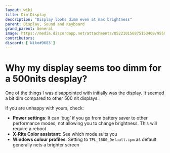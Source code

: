 ```yaml
---
layout: wiki
title: Dim Display
description: "Display looks dimm even at max brightness"
parent: Display, Sound and Keyboard
grand_parent: General
image: https://media.discordapp.net/attachments/852210156875153408/955908527724068894/unknown.png
contributors:
discord: ['Niko#9683']
---
```


# Why my display seems too dimm for a 500nits desplay?

One of the things I was disappointed with initially was the display. It seemed a bit dim compared to other 500 nit displays.

If you are unhappy with yours, check:
- **Power settings**: It can ‘bug’ if you go from battery saver to other performance modes, not allowing you to change brightness. This will require a reboot
- **X-Rite Color assistant**: See which mode suits you
- **Windows colour profiles**: Setting to ``TPL_1600_Default.ipm`` as default generally nets a brighter screen
